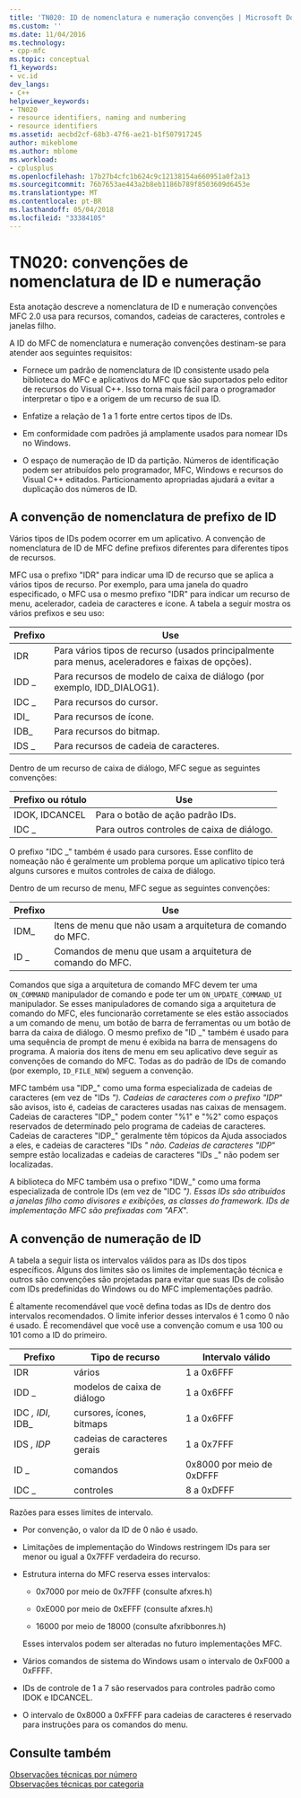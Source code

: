 ```yaml
---
title: 'TN020: ID de nomenclatura e numeração convenções | Microsoft Docs'
ms.custom: ''
ms.date: 11/04/2016
ms.technology:
- cpp-mfc
ms.topic: conceptual
f1_keywords:
- vc.id
dev_langs:
- C++
helpviewer_keywords:
- TN020
- resource identifiers, naming and numbering
- resource identifiers
ms.assetid: aecbd2cf-68b3-47f6-ae21-b1f507917245
author: mikeblome
ms.author: mblome
ms.workload:
- cplusplus
ms.openlocfilehash: 17b27b4cfc1b624c9c12138154a660951a0f2a13
ms.sourcegitcommit: 76b7653ae443a2b8eb1186b789f8503609d6453e
ms.translationtype: MT
ms.contentlocale: pt-BR
ms.lasthandoff: 05/04/2018
ms.locfileid: "33384105"
---
```

# <a name="tn020-id-naming-and-numbering-conventions"></a>TN020: convenções de nomenclatura de ID e numeração
Esta anotação descreve a nomenclatura de ID e numeração convenções MFC 2.0 usa para recursos, comandos, cadeias de caracteres, controles e janelas filho.  
  
 A ID do MFC de nomenclatura e numeração convenções destinam-se para atender aos seguintes requisitos:  
  
-   Fornece um padrão de nomenclatura de ID consistente usado pela biblioteca do MFC e aplicativos do MFC que são suportados pelo editor de recursos do Visual C++. Isso torna mais fácil para o programador interpretar o tipo e a origem de um recurso de sua ID.  
  
-   Enfatize a relação de 1 a 1 forte entre certos tipos de IDs.  
  
-   Em conformidade com padrões já amplamente usados para nomear IDs no Windows.  
  
-   O espaço de numeração de ID da partição. Números de identificação podem ser atribuídos pelo programador, MFC, Windows e recursos do Visual C++ editados. Particionamento apropriadas ajudará a evitar a duplicação dos números de ID.  
  
## <a name="the-id-prefix-naming-convention"></a>A convenção de nomenclatura de prefixo de ID  
 Vários tipos de IDs podem ocorrer em um aplicativo. A convenção de nomenclatura de ID de MFC define prefixos diferentes para diferentes tipos de recursos.  
  
 MFC usa o prefixo "IDR" para indicar uma ID de recurso que se aplica a vários tipos de recurso. Por exemplo, para uma janela do quadro especificado, o MFC usa o mesmo prefixo "IDR" para indicar um recurso de menu, acelerador, cadeia de caracteres e ícone. A tabela a seguir mostra os vários prefixos e seu uso:  
  
|Prefixo|Use|  
|------------|---------|  
|IDR|Para vários tipos de recurso (usados principalmente para menus, aceleradores e faixas de opções).|  
|IDD _|Para recursos de modelo de caixa de diálogo (por exemplo, IDD_DIALOG1).|  
|IDC _|Para recursos do cursor.|  
|IDI_|Para recursos de ícone.|  
|IDB_|Para recursos do bitmap.|  
|IDS _|Para recursos de cadeia de caracteres.|  
  
 Dentro de um recurso de caixa de diálogo, MFC segue as seguintes convenções:  
  
|Prefixo ou rótulo|Use|  
|---------------------|---------|  
|IDOK, IDCANCEL|Para o botão de ação padrão IDs.|  
|IDC _|Para outros controles de caixa de diálogo.|  
  
 O prefixo "IDC _" também é usado para cursores. Esse conflito de nomeação não é geralmente um problema porque um aplicativo típico terá alguns cursores e muitos controles de caixa de diálogo.  
  
 Dentro de um recurso de menu, MFC segue as seguintes convenções:  
  
|Prefixo|Use|  
|------------|---------|  
|IDM_|Itens de menu que não usam a arquitetura de comando do MFC.|  
|ID _|Comandos de menu que usam a arquitetura de comando do MFC.|  
  
 Comandos que siga a arquitetura de comando MFC devem ter uma `ON_COMMAND` manipulador de comando e pode ter um `ON_UPDATE_COMMAND_UI` manipulador. Se esses manipuladores de comando siga a arquitetura de comando do MFC, eles funcionarão corretamente se eles estão associados a um comando de menu, um botão de barra de ferramentas ou um botão de barra da caixa de diálogo. O mesmo prefixo de "ID _" também é usado para uma sequência de prompt de menu é exibida na barra de mensagens do programa. A maioria dos itens de menu em seu aplicativo deve seguir as convenções de comando do MFC. Todas as do padrão de IDs de comando (por exemplo, `ID_FILE_NEW`) seguem a convenção.  
  
 MFC também usa "IDP_" como uma forma especializada de cadeias de caracteres (em vez de "IDs _"). Cadeias de caracteres com o prefixo "IDP_" são avisos, isto é, cadeias de caracteres usadas nas caixas de mensagem. Cadeias de caracteres "IDP_" podem conter "%1" e "%2" como espaços reservados de determinado pelo programa de cadeias de caracteres. Cadeias de caracteres "IDP_" geralmente têm tópicos da Ajuda associados a eles, e cadeias de caracteres "IDs _" não. Cadeias de caracteres "IDP_" sempre estão localizadas e cadeias de caracteres "IDs _" não podem ser localizadas.  
  
 A biblioteca do MFC também usa o prefixo "IDW_" como uma forma especializada de controle IDs (em vez de "IDC _"). Essas IDs são atribuídos a janelas filho como divisores e exibições, as classes do framework. IDs de implementação MFC são prefixadas com "AFX_".  
  
## <a name="the-id-numbering-convention"></a>A convenção de numeração de ID  
 A tabela a seguir lista os intervalos válidos para as IDs dos tipos específicos. Alguns dos limites são os limites de implementação técnica e outros são convenções são projetadas para evitar que suas IDs de colisão com IDs predefinidas do Windows ou do MFC implementações padrão.  
  
 É altamente recomendável que você defina todas as IDs de dentro dos intervalos recomendados. O limite inferior desses intervalos é 1 como 0 não é usado. É recomendável que você use a convenção comum e usa 100 ou 101 como a ID do primeiro.  
  
|Prefixo|Tipo de recurso|Intervalo válido|  
|------------|-------------------|-----------------|  
|IDR|vários|1 a 0x6FFF|  
|IDD _|modelos de caixa de diálogo|1 a 0x6FFF|  
|IDC _, IDI_, IDB_|cursores, ícones, bitmaps|1 a 0x6FFF|  
|IDS _, IDP_|cadeias de caracteres gerais|1 a 0x7FFF|  
|ID _|comandos|0x8000 por meio de 0xDFFF|  
|IDC _|controles|8 a 0xDFFF|  
  
 Razões para esses limites de intervalo.  
  
-   Por convenção, o valor da ID de 0 não é usado.  
  
-   Limitações de implementação do Windows restringem IDs para ser menor ou igual a 0x7FFF verdadeira do recurso.  
  
-   Estrutura interna do MFC reserva esses intervalos:  
  
    -   0x7000 por meio de 0x7FFF (consulte afxres.h)  
  
    -   0xE000 por meio de 0xEFFF (consulte afxres.h)  
  
    -   16000 por meio de 18000 (consulte afxribbonres.h)  
  
     Esses intervalos podem ser alteradas no futuro implementações MFC.  
  
-   Vários comandos de sistema do Windows usam o intervalo de 0xF000 a 0xFFFF.  
  
-   IDs de controle de 1 a 7 são reservados para controles padrão como IDOK e IDCANCEL.  
  
-   O intervalo de 0x8000 a 0xFFFF para cadeias de caracteres é reservado para instruções para os comandos do menu.  
  
## <a name="see-also"></a>Consulte também  
 [Observações técnicas por número](../mfc/technical-notes-by-number.md)   
 [Observações técnicas por categoria](../mfc/technical-notes-by-category.md)

